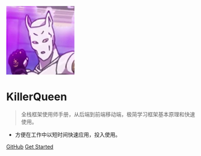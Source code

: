 ![logo](_media/-logo.png)

# KillerQueen

> 全栈框架使用师手册，从后端到前端移动端，极简学习框架基本原理和快速使用。

* 方便在工作中以短时间快速应用，投入使用。

[GitHub](https://github.com/whoiszxl/KillerQueen)
[Get Started](#全栈框架使用师手册)